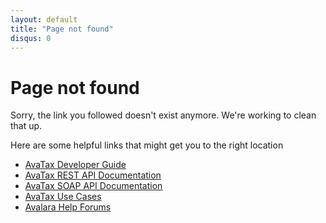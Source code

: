 ```yaml
---
layout: default
title: "Page not found"
disqus: 0
---
```

<h1>Page not found</h1>
<p>Sorry, the link you followed doesn't exist anymore. We're working to clean that up.</p>
<p>Here are some helpful links that might get you to the right location</p>
<ul>
<li><a href="/avatax/dev-guide/">AvaTax Developer Guide</a></li>
<li><a href="/api-reference/avatax/rest/v2/">AvaTax REST API Documentation</a></li>
<li><a href="/api-reference/avatax/soap/">AvaTax SOAP API Documentation</a></li>
<li><a href="/avatax/use-cases/">AvaTax Use Cases</a></li>
<li><a href="https://community.avalara.com/avalara/category_sets/developers">Avalara Help Forums</a></li>
</ul>
